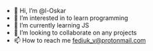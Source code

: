 - 👋 Hi, I’m @l-Oskar
- 👀 I’m interested in to learn programming
- 🌱 I’m currently learning JS
- 💞️ I’m looking to collaborate on any projects
- 📫 How to reach me fediuk_v@protonmail.com

<!---
l-Oskar/l-Oskar is a ✨ special ✨ repository because its `README.md` (this file) appears on your GitHub profile.
You can click the Preview link to take a look at your changes.
--->
